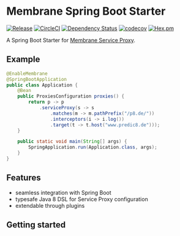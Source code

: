# Membrane Spring Boot Starter

[![Release](https://jitpack.io/v/membrane/membrane-spring-boot-starter.svg)](https://jitpack.io/#membrane/membrane-spring-boot-starter)
[![CircleCI](https://circleci.com/gh/membrane/membrane-spring-boot-starter.svg?style=shield&circle-token=8c730ac71f3736480b6b713ff86fe8b17a14cfa3)](https://circleci.com/gh/membrane/membrane-spring-boot-starter)
[![Dependency Status](https://www.versioneye.com/user/projects/59147f67e1638f00500b4509/badge.svg?style=flat)](https://www.versioneye.com/user/projects/59147f67e1638f00500b4509)
[![codecov](https://codecov.io/gh/membrane/membrane-spring-boot-starter/branch/master/graph/badge.svg)](https://codecov.io/gh/membrane/membrane-spring-boot-starter)
[![Hex.pm](https://img.shields.io/hexpm/l/plug.svg)](https://raw.githubusercontent.com/membrane/membrane-spring-boot-starter/master/LICENSE)

A Spring Boot Starter for [Membrane Service Proxy](https://github.com/membrane/service-proxy).

## Example

```java
@EnableMembrane
@SpringBootApplication
public class Application {
    @Bean
    public ProxiesConfiguration proxies() {
        return p -> p
            .serviceProxy(s -> s
                .matches(m -> m.pathPrefix("/p8.de/"))
                .interceptors(i -> i.log())
                .target(t -> t.host("www.predic8.de")));
    }

    public static void main(String[] args) {
        SpringApplication.run(Application.class, args);
    }
}
```

## Features

* seamless integration with Spring Boot
* typesafe Java 8 DSL for Service Proxy configuration
* extendable through plugins

## Getting started
